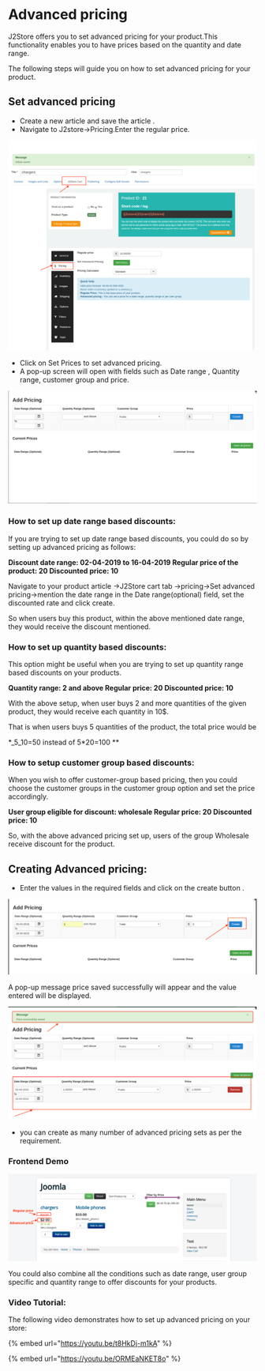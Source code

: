 # Advanced pricing

J2Store offers you to set advanced pricing for your product.This functionality enables you to have prices based on the quantity and date range.

 The following steps will guide you on how to set advanced pricing for your product.

## Set advanced pricing <a id="set-advanced-pricing"></a>

* Create a new article and save the article .
* Navigate to J2store-&gt;Pricing.Enter the regular price.

 

![Pricing tab](https://raw.githubusercontent.com/j2store/doc-images/master/catalog/advanced-pricing/adv-pricing-pricing-tab.png)

* Click on Set Prices to set advanced pricing.
* A pop-up screen will open with fields such as Date range , Quantity range, customer group and price.

![set pricing](https://raw.githubusercontent.com/j2store/doc-images/master/catalog/advanced-pricing/adv-pricing-set-pricing.png)

### How to set up date range based discounts: <a id="how-to-set-up-date-range-based-discounts"></a>

If you are trying to set up date range based discounts, you could do so by setting up advanced pricing as follows:

**Discount date range: 02-04-2019 to 16-04-2019 Regular price of the product: 20 Discounted price: 10**

Navigate to your product article -&gt;J2Store cart tab -&gt;pricing-&gt;Set advanced pricing-&gt;mention the date range in the Date range\(optional\) field, set the discounted rate and click create.

So when users buy this product, within the above mentioned date range, they would receive the discount mentioned.

### How to set up quantity based discounts:  <a id="how-to-set-up-quantity-based-discounts"></a>

This option might be useful when you are trying to set up quantity range based discounts on your products.

**Quantity range: 2 and above Regular price: 20 Discounted price: 10**

With the above setup, when user buys 2 and more quantities of the given product, they would receive each quantity in 10$.

That is when users buys 5 quantities of the product, the total price would be

\*_5\_10=50 instead of 5\*20=100 \*\*

### How to setup customer group based discounts:  <a id="how-to-setup-customer-group-based-discounts"></a>

When you wish to offer customer-group based pricing, then you could choose the customer groups in the customer group option and set the price accordingly.

**User group eligible for discount: wholesale Regular price: 20 Discounted price: 10**

So, with the above advanced pricing set up, users of the group Wholesale receive discount for the product.

## Creating Advanced pricing: <a id="creating-advanced-pricing"></a>

* Enter the values in the required fields and click on the create button . 

![Creating a tiered pricing](https://raw.githubusercontent.com/j2store/doc-images/master/catalog/advanced-pricing/adv-pricing-create-new.png)

A pop-up message price saved successfully will appear and the value entered will be displayed.

![success message](https://raw.githubusercontent.com/j2store/doc-images/master/catalog/advanced-pricing/adv-pricing-success.png)

*  you can create as many number of advanced pricing sets as per the requirement.

### Frontend Demo <a id="frontend-demo"></a>

![Frontend view](https://raw.githubusercontent.com/j2store/doc-images/master/catalog/advanced-pricing/adv-pricing-frontend.png)

You could also combine all the conditions such as date range, user group specific and quantity range to offer discounts for your products.

### Video Tutorial: <a id="video-tutorial"></a>

The following video demonstrates how to set up advanced pricing on your store:

{% embed url="https://youtu.be/t8HkDj-m1kA" %}

{% embed url="https://youtu.be/ORMEaNKET8o" %}



